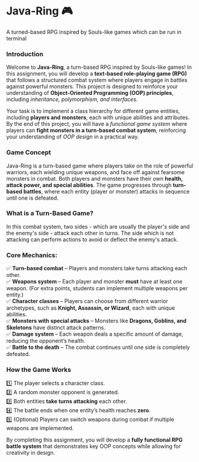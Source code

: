 # **Java-Ring** 🎮  
A turned-based RPG inspired by Souls-like games which can be run in terminal

### **Introduction**  
Welcome to **Java-Ring**, a turn-based RPG inspired by Souls-like games! In this assignment, you will develop a **text-based role-playing game (RPG)** that follows a structured combat system where players engage in battles against powerful monsters. This project is designed to reinforce your understanding of **Object-Oriented Programming (OOP) principles**, including *inheritance, polymorphism, and interfaces*.  

Your task is to implement a class hierarchy for different game entities, including **players and monsters**, each with unique abilities and attributes. By the end of this project, you will have a *functional game system* where players can **fight monsters in a turn-based combat system**, reinforcing your understanding of *OOP design* in a practical way.

### **Game Concept**  
Java-Ring is a turn-based game where players take on the role of powerful warriors, each wielding unique weapons, and face off against fearsome monsters in combat. Both players and monsters have their own **health, attack power, and special abilities**. The game progresses through **turn-based battles**, where each entity (player or monster) attacks in sequence until one is defeated.

### **What is a Turn-Based Game?**  
In this combat system, two sides - which are usually the player's side and the enemy's side - attack each other in turns. The side which is not attacking can perform actions to avoid or deflect the enemy's attack.

### **Core Mechanics:**  
✅ **Turn-based combat** – Players and monsters take turns attacking each other.  
✅ **Weapons system** – Each player and monster **must** have at least one weapon. (For extra points, students can implement multiple weapons per entity.)  
✅ **Character classes** – Players can choose from different warrior archetypes, such as **Knight, Assassin, or Wizard**, each with unique abilities.  
✅ **Monsters with special attacks** – Monsters like **Dragons, Goblins, and Skeletons** have distinct attack patterns.  
✅ **Damage system** – Each weapon deals a specific amount of damage, reducing the opponent’s health.  
✅ **Battle to the death** – The combat continues until one side is completely defeated.  

### **How the Game Works**  
1️⃣ The player selects a character class.  
2️⃣ A random monster opponent is generated.  
3️⃣ Both entities **take turns attacking** each other.  
4️⃣ The battle ends when one entity’s health reaches **zero**.  
5️⃣ (Optional) Players can switch weapons during combat if multiple weapons are implemented.  

By completing this assignment, you will develop a **fully functional RPG battle system** that demonstrates key OOP concepts while allowing for creativity in design.
